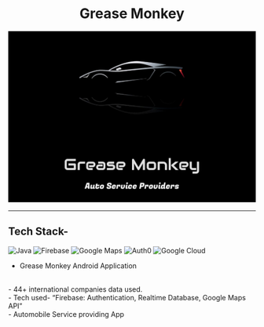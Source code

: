 <div align="center">
  <h1>Grease Monkey</h1>
  <img src="images/launch.jpg" />
</div>

---
## Tech Stack-

![Java](https://img.shields.io/static/v1?style=for-the-badge&message=Java&color=007396&logo=Java&logoColor=FFFFFF&label=)
![Firebase](https://img.shields.io/static/v1?style=for-the-badge&message=Firebase&color=222222&logo=Firebase&logoColor=FFCA28&label=)
![Google Maps](https://img.shields.io/static/v1?style=for-the-badge&message=Google+Maps&color=4285F4&logo=Google+Maps&logoColor=FFFFFF&label=)
![Auth0](https://img.shields.io/static/v1?style=for-the-badge&message=Firebase-&nbsp;authentication&color=EB5424&logo=Auth0&logoColor=FFFFFF&label=)
![Google Cloud](https://img.shields.io/static/v1?style=for-the-badge&message=Firebase-&nbsp;Realtime&nbsp;database&color=222222&logo=Google+Cloud&logoColor=FFFFFF&label=)




- Grease Monkey Android Application
<br/>
- 44+ international companies data used.
<br/>
- Tech used- “Firebase: Authentication, Realtime Database, Google Maps API”
<br/>
- Automobile Service providing App
<br/>
